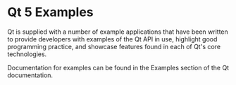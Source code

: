 # Qt 5 Examples


Qt is supplied with a number of example applications that have been
written to provide developers with examples of the Qt API in use,
highlight good programming practice, and showcase features found in each of
Qt's core technologies.


Documentation for examples can be found in the Examples section
of the Qt documentation.